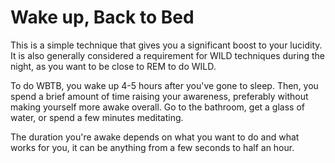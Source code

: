# Wake up, Back to Bed
This is a simple technique that gives you a significant boost to your lucidity.
It is also generally considered a requirement for WILD techniques during the
night, as you want to be close to REM to do WILD.

To do WBTB, you wake up 4-5 hours after you've gone to sleep.
Then, you spend a brief amount of time raising your awareness, preferably
without making yourself more awake overall.
Go to the bathroom, get a glass of water, or spend a few minutes meditating.

The duration you're awake depends on what you want to do and what works for you,
it can be anything from a few seconds to half an hour.
